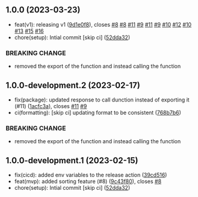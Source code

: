 ## 1.0.0 (2023-03-23)

-   feat(v1): releasing v1 ([9d1e0f8](https://github.com/npm-officialk/depensort/commit/9d1e0f8)), closes [#8](https://github.com/npm-officialk/depensort/issues/8) [#8](https://github.com/npm-officialk/depensort/issues/8) [#11](https://github.com/npm-officialk/depensort/issues/11) [#9](https://github.com/npm-officialk/depensort/issues/9) [#11](https://github.com/npm-officialk/depensort/issues/11) [#9](https://github.com/npm-officialk/depensort/issues/9) [#10](https://github.com/npm-officialk/depensort/issues/10) [#12](https://github.com/npm-officialk/depensort/issues/12) [#10](https://github.com/npm-officialk/depensort/issues/10) [#13](https://github.com/npm-officialk/depensort/issues/13) [#15](https://github.com/npm-officialk/depensort/issues/15) [#16](https://github.com/npm-officialk/depensort/issues/16)
-   chore(setup): Intial commit [skip ci] ([52dda32](https://github.com/npm-officialk/depensort/commit/52dda32))

### BREAKING CHANGE

-   removed the export of the function and instead calling the function

## 1.0.0-development.2 (2023-02-17)

-   fix(package): updated response to call dunction instead of exporting it (#11) ([1acfc3a](https://github.com/npm-officialk/depensort/commit/1acfc3a)), closes [#11](https://github.com/npm-officialk/depensort/issues/11) [#9](https://github.com/npm-officialk/depensort/issues/9)
-   ci(formatting): [skip ci] updating format to be consistent ([768b7b6](https://github.com/npm-officialk/depensort/commit/768b7b6))

### BREAKING CHANGE

-   removed the export of the function and instead calling the function

## 1.0.0-development.1 (2023-02-15)

-   fix(cicd): added env variables to the release action ([39cd516](https://github.com/npm-officialk/depensort/commit/39cd516))
-   feat(mvp): added sorting feature (#8) ([9c43f80](https://github.com/npm-officialk/depensort/commit/9c43f80)), closes [#8](https://github.com/npm-officialk/depensort/issues/8)
-   chore(setup): Intial commit [skip ci] ([52dda32](https://github.com/npm-officialk/depensort/commit/52dda32))
